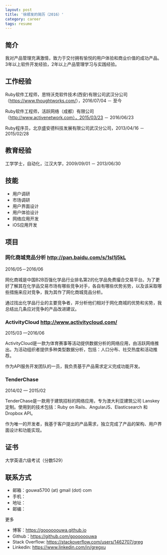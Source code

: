 ```yaml
---
layout: post
title: '徐顺发的简历（2016）'
category: career
tags: resume
---
```


## 简介

我对产品管理充满激情，致力于交付拥有愉悦的用户体验和商业价值的成功产品。3年以上软件开发经验，2年以上产品管理学习与实践经验。

## 工作经验

Ruby软件工程师，思特沃克软件技术(西安)有限公司武汉分公司（<https://www.thoughtworks.com/>），2016/07/04 － 至今

Ruby软件工程师，活跃网络（成都）有限公司（http://www.activenetwork.com），2015/03/23 － 2016/06/23

Ruby程序员，北京盛安德科技发展有限公司武汉分公司，2013/04/16 － 2015/02/28

## 教育经验

工学学士，自动化，江汉大学，2009/09/01 － 2013/06/30

## 技能

- 用户调研
- 市场调研
- 用户界面设计
- 用户体验设计
- 网络应用开发
- iOS应用开发

## 项目

### 网化商城竞品分析 <http://pan.baidu.com/s/1sl1j5kL>

2016/05－2016/06

网化商城是中国B2B百强化学品行业排名第2的化学品免费撮合交易平台。为了更好了解其在化学品交易市场有哪些竞争对手，各自有哪些优势劣势，以及该采取哪些措施来应对竞争，我为其作了网化商城竞品分析。

通过找出化学品行业的主要竞争者，并分析他们相对于网化商城的优势和劣势，我总结出几条应对竞争的产品改进建议。

### ActivityCloud <http://www.activitycloud.com/>

2015/03 —2016/06

ActivityCloud是一款为体育赛事等活动提供数据分析的网络应用，由活跃网络推出。为活动组织者提供多种类型数据分析，包括：人口分布、社交热度和活动推荐。

作为API服务开发团队的一员，我负责基于产品需求定义完成功能开发。

### TenderChase

2014/02 — 2015/02

TenderChase是一款用于建筑招标的网络应用，专为澳大利亚建筑公司 Lanskey 定制。使用到的技术包括：Ruby on Rails、AngularJS、Elasticsearch 和 Dropbox API。

作为唯一的开发者，我基于客户提出的产品需求，独立完成了产品的架构、用户界面设计和功能实现。

## 证书

大学英语六级考试（分数529）

## 联系方式

- 邮箱：gouwa5700 (at) gmail (dot) com
- 手机：
- 地址：
- 邮编：

更多

- 博客：<https://goooooouwa.github.io>
- Github：<https://github.com/goooooouwa>
- Stack Overflow: <https://stackoverflow.com/users/1462707/greg>
- Linkedin: <https://www.linkedin.com/in/gregxu>